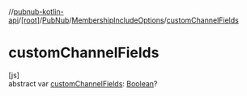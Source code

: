 //[pubnub-kotlin-api](../../../../index.md)/[[root]](../../index.md)/[PubNub](../index.md)/[MembershipIncludeOptions](index.md)/[customChannelFields](custom-channel-fields.md)

# customChannelFields

[js]\
abstract var [customChannelFields](custom-channel-fields.md): [Boolean](https://kotlinlang.org/api/core/kotlin-stdlib/kotlin/-boolean/index.html)?
